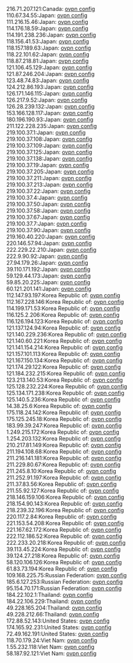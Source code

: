 216.71.207.121:Canada: [ovpn config](vpn/216_71_207_121.ovpn)  
110.67.34.55:Japan: [ovpn config](vpn/110_67_34_55.ovpn)  
111.216.15.46:Japan: [ovpn config](vpn/111_216_15_46.ovpn)  
114.176.18.59:Japan: [ovpn config](vpn/114_176_18_59.ovpn)  
114.191.238.236:Japan: [ovpn config](vpn/114_191_238_236.ovpn)  
118.156.41.53:Japan: [ovpn config](vpn/118_156_41_53.ovpn)  
118.157.189.63:Japan: [ovpn config](vpn/118_157_189_63.ovpn)  
118.22.101.62:Japan: [ovpn config](vpn/118_22_101_62.ovpn)  
118.87.218.81:Japan: [ovpn config](vpn/118_87_218_81.ovpn)  
121.106.45.129:Japan: [ovpn config](vpn/121_106_45_129.ovpn)  
121.87.246.204:Japan: [ovpn config](vpn/121_87_246_204.ovpn)  
123.48.74.83:Japan: [ovpn config](vpn/123_48_74_83.ovpn)  
124.212.86.193:Japan: [ovpn config](vpn/124_212_86_193.ovpn)  
126.171.146.115:Japan: [ovpn config](vpn/126_171_146_115.ovpn)  
126.217.9.52:Japan: [ovpn config](vpn/126_217_9_52.ovpn)  
126.28.239.132:Japan: [ovpn config](vpn/126_28_239_132.ovpn)  
153.166.128.117:Japan: [ovpn config](vpn/153_166_128_117.ovpn)  
180.196.190.93:Japan: [ovpn config](vpn/180_196_190_93.ovpn)  
211.122.228.235:Japan: [ovpn config](vpn/211_122_228_235.ovpn)  
219.100.37.1:Japan: [ovpn config](vpn/219_100_37_1.ovpn)  
219.100.37.108:Japan: [ovpn config](vpn/219_100_37_108.ovpn)  
219.100.37.109:Japan: [ovpn config](vpn/219_100_37_109.ovpn)  
219.100.37.125:Japan: [ovpn config](vpn/219_100_37_125.ovpn)  
219.100.37.138:Japan: [ovpn config](vpn/219_100_37_138.ovpn)  
219.100.37.19:Japan: [ovpn config](vpn/219_100_37_19.ovpn)  
219.100.37.205:Japan: [ovpn config](vpn/219_100_37_205.ovpn)  
219.100.37.211:Japan: [ovpn config](vpn/219_100_37_211.ovpn)  
219.100.37.213:Japan: [ovpn config](vpn/219_100_37_213.ovpn)  
219.100.37.22:Japan: [ovpn config](vpn/219_100_37_22.ovpn)  
219.100.37.4:Japan: [ovpn config](vpn/219_100_37_4.ovpn)  
219.100.37.50:Japan: [ovpn config](vpn/219_100_37_50.ovpn)  
219.100.37.58:Japan: [ovpn config](vpn/219_100_37_58.ovpn)  
219.100.37.67:Japan: [ovpn config](vpn/219_100_37_67.ovpn)  
219.100.37.7:Japan: [ovpn config](vpn/219_100_37_7.ovpn)  
219.100.37.90:Japan: [ovpn config](vpn/219_100_37_90.ovpn)  
219.160.40.220:Japan: [ovpn config](vpn/219_160_40_220.ovpn)  
220.146.57.94:Japan: [ovpn config](vpn/220_146_57_94.ovpn)  
222.229.22.210:Japan: [ovpn config](vpn/222_229_22_210.ovpn)  
222.9.90.92:Japan: [ovpn config](vpn/222_9_90_92.ovpn)  
27.94.179.26:Japan: [ovpn config](vpn/27_94_179_26.ovpn)  
39.110.171.192:Japan: [ovpn config](vpn/39_110_171_192.ovpn)  
59.129.44.173:Japan: [ovpn config](vpn/59_129_44_173.ovpn)  
59.85.20.225:Japan: [ovpn config](vpn/59_85_20_225.ovpn)  
60.121.201.141:Japan: [ovpn config](vpn/60_121_201_141.ovpn)  
112.147.93.197:Korea Republic of: [ovpn config](vpn/112_147_93_197.ovpn)  
112.167.228.146:Korea Republic of: [ovpn config](vpn/112_167_228_146.ovpn)  
114.199.171.53:Korea Republic of: [ovpn config](vpn/114_199_171_53.ovpn)  
116.125.2.206:Korea Republic of: [ovpn config](vpn/116_125_2_206.ovpn)  
116.126.194.123:Korea Republic of: [ovpn config](vpn/116_126_194_123.ovpn)  
121.137.124.94:Korea Republic of: [ovpn config](vpn/121_137_124_94.ovpn)  
121.140.229.236:Korea Republic of: [ovpn config](vpn/121_140_229_236.ovpn)  
121.140.60.221:Korea Republic of: [ovpn config](vpn/121_140_60_221.ovpn)  
121.141.154.214:Korea Republic of: [ovpn config](vpn/121_141_154_214.ovpn)  
121.157.101.113:Korea Republic of: [ovpn config](vpn/121_157_101_113.ovpn)  
121.167.150.134:Korea Republic of: [ovpn config](vpn/121_167_150_134.ovpn)  
121.174.29.122:Korea Republic of: [ovpn config](vpn/121_174_29_122.ovpn)  
121.184.232.215:Korea Republic of: [ovpn config](vpn/121_184_232_215.ovpn)  
123.213.140.53:Korea Republic of: [ovpn config](vpn/123_213_140_53.ovpn)  
125.128.232.224:Korea Republic of: [ovpn config](vpn/125_128_232_224.ovpn)  
125.134.171.238:Korea Republic of: [ovpn config](vpn/125_134_171_238.ovpn)  
125.140.5.236:Korea Republic of: [ovpn config](vpn/125_140_5_236.ovpn)  
14.38.25.6:Korea Republic of: [ovpn config](vpn/14_38_25_6.ovpn)  
175.118.24.142:Korea Republic of: [ovpn config](vpn/175_118_24_142.ovpn)  
175.125.245.18:Korea Republic of: [ovpn config](vpn/175_125_245_18.ovpn)  
183.99.39.247:Korea Republic of: [ovpn config](vpn/183_99_39_247.ovpn)  
1.249.215.172:Korea Republic of: [ovpn config](vpn/1_249_215_172.ovpn)  
1.254.203.132:Korea Republic of: [ovpn config](vpn/1_254_203_132.ovpn)  
210.217.81.149:Korea Republic of: [ovpn config](vpn/210_217_81_149.ovpn)  
211.194.108.68:Korea Republic of: [ovpn config](vpn/211_194_108_68.ovpn)  
211.216.141.181:Korea Republic of: [ovpn config](vpn/211_216_141_181.ovpn)  
211.229.80.67:Korea Republic of: [ovpn config](vpn/211_229_80_67.ovpn)  
211.245.8.10:Korea Republic of: [ovpn config](vpn/211_245_8_10.ovpn)  
211.252.91.197:Korea Republic of: [ovpn config](vpn/211_252_91_197.ovpn)  
211.37.83.56:Korea Republic of: [ovpn config](vpn/211_37_83_56.ovpn)  
211.55.92.127:Korea Republic of: [ovpn config](vpn/211_55_92_127.ovpn)  
218.146.159.106:Korea Republic of: [ovpn config](vpn/218_146_159_106.ovpn)  
218.154.90.143:Korea Republic of: [ovpn config](vpn/218_154_90_143.ovpn)  
218.239.32.196:Korea Republic of: [ovpn config](vpn/218_239_32_196.ovpn)  
220.117.2.84:Korea Republic of: [ovpn config](vpn/220_117_2_84.ovpn)  
221.153.54.208:Korea Republic of: [ovpn config](vpn/221_153_54_208.ovpn)  
221.167.62.172:Korea Republic of: [ovpn config](vpn/221_167_62_172.ovpn)  
222.112.186.52:Korea Republic of: [ovpn config](vpn/222_112_186_52.ovpn)  
222.233.20.218:Korea Republic of: [ovpn config](vpn/222_233_20_218.ovpn)  
39.113.45.224:Korea Republic of: [ovpn config](vpn/39_113_45_224.ovpn)  
39.124.27.218:Korea Republic of: [ovpn config](vpn/39_124_27_218.ovpn)  
58.120.106.126:Korea Republic of: [ovpn config](vpn/58_120_106_126.ovpn)  
61.83.73.194:Korea Republic of: [ovpn config](vpn/61_83_73_194.ovpn)  
109.168.225.75:Russian Federation: [ovpn config](vpn/109_168_225_75.ovpn)  
185.6.127.253:Russian Federation: [ovpn config](vpn/185_6_127_253.ovpn)  
95.154.70.171:Russian Federation: [ovpn config](vpn/95_154_70_171.ovpn)  
184.22.102.1:Thailand: [ovpn config](vpn/184_22_102_1.ovpn)  
184.22.106.229:Thailand: [ovpn config](vpn/184_22_106_229.ovpn)  
49.228.165.204:Thailand: [ovpn config](vpn/49_228_165_204.ovpn)  
49.228.212.66:Thailand: [ovpn config](vpn/49_228_212_66.ovpn)  
172.88.52.143:United States: [ovpn config](vpn/172_88_52_143.ovpn)  
174.165.92.231:United States: [ovpn config](vpn/174_165_92_231.ovpn)  
72.49.162.191:United States: [ovpn config](vpn/72_49_162_191.ovpn)  
118.70.179.24:Viet Nam: [ovpn config](vpn/118_70_179_24.ovpn)  
1.55.232.118:Viet Nam: [ovpn config](vpn/1_55_232_118.ovpn)  
58.187.92.121:Viet Nam: [ovpn config](vpn/58_187_92_121.ovpn)  
